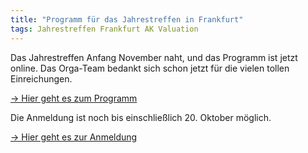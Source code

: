 ```yaml
---
title: "Programm für das Jahrestreffen in Frankfurt"
tags: Jahrestreffen Frankfurt AK Valuation
---
```


Das Jahrestreffen Anfang November naht, und das Programm ist jetzt online. Das Orga-Team bedankt sich schon jetzt für die vielen tollen Einreichungen.

[→ Hier geht es zum Programm](/ffm-2025)

Die Anmeldung ist noch bis einschließlich 20. Oktober möglich.

[→ Hier geht es zur Anmeldung](/ffm-2025)
